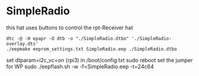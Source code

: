 # SimpleRadio
this hat uses buttons to control the rpt-Receiver hat

    dtc -@ -H epapr -O dtb -o "./SimpleRadio.dtbo" './SimpleRadio-overlay.dts'
    ./eepmake eeprom_settings.txt SimpleRadio.eep ./SimpleRadio.dtbo
set dtparam=i2c_vc=on (rpi3) in /boot/config.txt
    sudo reboot
set the jumper for WP
    sudo ./eepflash.sh -w -f=SimpleRadio.eep -t=24c64